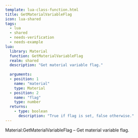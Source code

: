 ```yaml
---
template: lua-class-function.html
title: GetMaterialVariableFlag
icon: lua-shared
tags:
  - lua
  - shared
  - needs-verification
  - needs-example
lua:
  library: Material
  function: GetMaterialVariableFlag
  realm: shared
  description: "Get material variable flag."
  
  arguments:
  - position: 1
    name: "material"
    type: Material
  - position: 2
    name: "flag"
    type: number
  returns:
    - type: boolean
      description: "True if flag is set, false otherwise."
---
```


<div class="lua__search__keywords">
Material:GetMaterialVariableFlag &#x2013; Get material variable flag.
</div>
